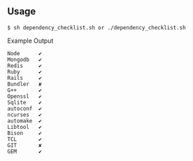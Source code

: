 ## Usage

    $ sh dependency_checklist.sh or ./dependency_checklist.sh

Example Output

    Node      ✔ 
    Mongodb   ✔ 
    Redis     ✔ 
    Ruby      ✔ 
    Rails     ✔ 
    Bundler   ✘ 
    G++       ✔ 
    Openssl   ✔ 
    Sqlite    ✔ 
    autoconf  ✔ 
    ncurses	  ✔ 
    automake  ✔ 
    Libtool	  ✔ 
    Bison	  ✔ 
    TCL	      ✔ 
    GIT	      ✘ 
    GEM	      ✔ 


